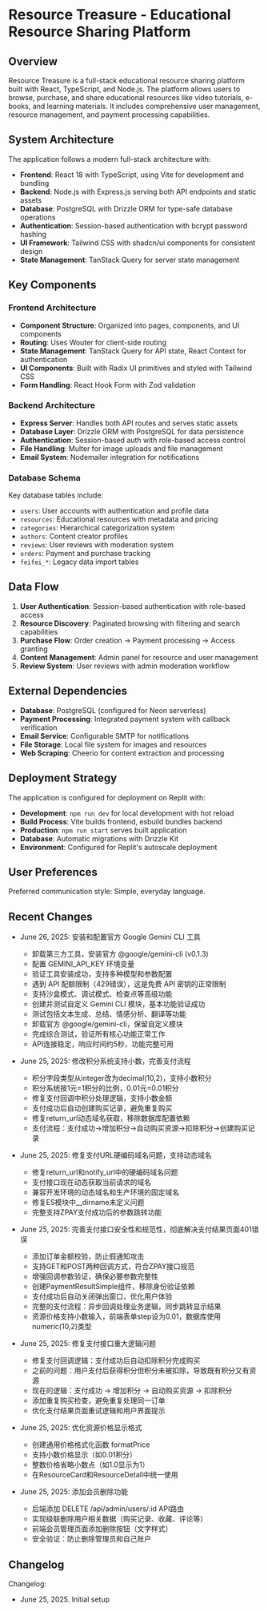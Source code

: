 # Resource Treasure - Educational Resource Sharing Platform

## Overview

Resource Treasure is a full-stack educational resource sharing platform built with React, TypeScript, and Node.js. The platform allows users to browse, purchase, and share educational resources like video tutorials, e-books, and learning materials. It includes comprehensive user management, resource management, and payment processing capabilities.

## System Architecture

The application follows a modern full-stack architecture with:

- **Frontend**: React 18 with TypeScript, using Vite for development and bundling
- **Backend**: Node.js with Express.js serving both API endpoints and static assets
- **Database**: PostgreSQL with Drizzle ORM for type-safe database operations
- **Authentication**: Session-based authentication with bcrypt password hashing
- **UI Framework**: Tailwind CSS with shadcn/ui components for consistent design
- **State Management**: TanStack Query for server state management

## Key Components

### Frontend Architecture
- **Component Structure**: Organized into pages, components, and UI components
- **Routing**: Uses Wouter for client-side routing
- **State Management**: TanStack Query for API state, React Context for authentication
- **UI Components**: Built with Radix UI primitives and styled with Tailwind CSS
- **Form Handling**: React Hook Form with Zod validation

### Backend Architecture
- **Express Server**: Handles both API routes and serves static assets
- **Database Layer**: Drizzle ORM with PostgreSQL for data persistence
- **Authentication**: Session-based auth with role-based access control
- **File Handling**: Multer for image uploads and file management
- **Email System**: Nodemailer integration for notifications

### Database Schema
Key database tables include:
- `users`: User accounts with authentication and profile data
- `resources`: Educational resources with metadata and pricing
- `categories`: Hierarchical categorization system
- `authors`: Content creator profiles
- `reviews`: User reviews with moderation system
- `orders`: Payment and purchase tracking
- `feifei_*`: Legacy data import tables

## Data Flow

1. **User Authentication**: Session-based authentication with role-based access
2. **Resource Discovery**: Paginated browsing with filtering and search capabilities
3. **Purchase Flow**: Order creation → Payment processing → Access granting
4. **Content Management**: Admin panel for resource and user management
5. **Review System**: User reviews with admin moderation workflow

## External Dependencies

- **Database**: PostgreSQL (configured for Neon serverless)
- **Payment Processing**: Integrated payment system with callback verification
- **Email Service**: Configurable SMTP for notifications
- **File Storage**: Local file system for images and resources
- **Web Scraping**: Cheerio for content extraction and processing

## Deployment Strategy

The application is configured for deployment on Replit with:
- **Development**: `npm run dev` for local development with hot reload
- **Build Process**: Vite builds frontend, esbuild bundles backend
- **Production**: `npm run start` serves built application
- **Database**: Automatic migrations with Drizzle Kit
- **Environment**: Configured for Replit's autoscale deployment

## User Preferences

Preferred communication style: Simple, everyday language.

## Recent Changes

- June 26, 2025: 安装和配置官方 Google Gemini CLI 工具
  - 卸载第三方工具，安装官方 @google/gemini-cli (v0.1.3)
  - 配置 GEMINI_API_KEY 环境变量
  - 验证工具安装成功，支持多种模型和参数配置
  - 遇到 API 配额限制（429错误），这是免费 API 密钥的正常限制
  - 支持沙盒模式、调试模式、检查点等高级功能
  - 创建并测试自定义 Gemini CLI 模块，基本功能验证成功
  - 测试包括文本生成、总结、情感分析、翻译等功能
  - 卸载官方 @google/gemini-cli，保留自定义模块
  - 完成综合测试，验证所有核心功能正常工作
  - API连接稳定，响应时间约5秒，功能完整可用

- June 25, 2025: 修改积分系统支持小数，完善支付流程
  - 积分字段类型从integer改为decimal(10,2)，支持小数积分
  - 积分系统按1元=1积分的比例，0.01元=0.01积分
  - 修复支付回调中积分处理逻辑，支持小数金额
  - 支付成功后自动创建购买记录，避免重复购买
  - 修复return_url动态域名获取，移除数据库配置依赖
  - 支付流程：支付成功→增加积分→自动购买资源→扣除积分→创建购买记录

- June 25, 2025: 修复支付URL硬编码域名问题，支持动态域名
  - 修复return_url和notify_url中的硬编码域名问题
  - 支付接口现在动态获取当前请求的域名
  - 兼容开发环境的动态域名和生产环境的固定域名
  - 修复ES模块中__dirname未定义问题
  - 完整支持ZPAY支付成功后的参数跳转功能

- June 25, 2025: 完善支付接口安全性和规范性，彻底解决支付结果页面401错误
  - 添加订单金额校验，防止假通知攻击
  - 支持GET和POST两种回调方式，符合ZPAY接口规范
  - 增强回调参数验证，确保必要参数完整性
  - 创建PaymentResultSimple组件，移除身份验证依赖
  - 支付成功后自动关闭弹出窗口，优化用户体验
  - 完整的支付流程：异步回调处理业务逻辑，同步跳转显示结果
  - 资源价格支持小数输入，前端表单step设为0.01，数据库使用numeric(10,2)类型

- June 25, 2025: 修复支付接口重大逻辑问题
  - 修复支付回调逻辑：支付成功后自动扣除积分完成购买
  - 之前的问题：用户支付后获得积分但积分未被扣除，导致既有积分又有资源
  - 现在的逻辑：支付成功 → 增加积分 → 自动购买资源 → 扣除积分
  - 添加重复购买检查，避免重复处理同一订单
  - 优化支付结果页面重试逻辑和用户界面提示

- June 25, 2025: 优化资源价格显示格式
  - 创建通用价格格式化函数 formatPrice
  - 支持小数价格显示（如0.01积分）
  - 整数价格省略小数点（如1.0显示为1）
  - 在ResourceCard和ResourceDetail中统一使用

- June 25, 2025: 添加会员删除功能
  - 后端添加 DELETE /api/admin/users/:id API路由
  - 实现级联删除用户相关数据（购买记录、收藏、评论等）
  - 前端会员管理页面添加删除按钮（文字样式）
  - 安全验证：防止删除管理员和自己账户

## Changelog

Changelog:
- June 25, 2025. Initial setup